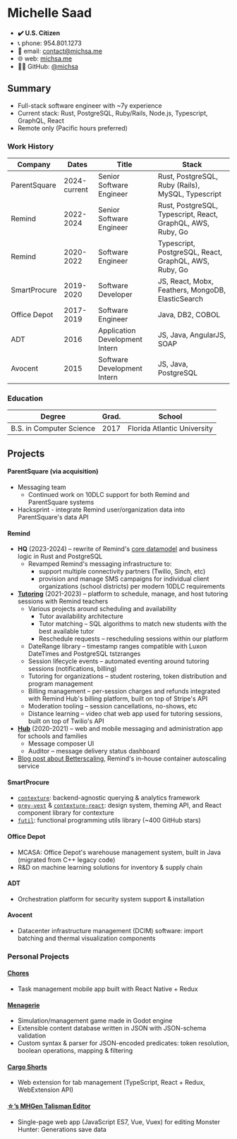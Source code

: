 # Michelle Saad

- **✔️ U.S. Citizen**
- 📞 phone: 954.801.1273
- 📧 email: contact@michsa.me
- 🌐 web: [michsa.me](https://michsa.me)
- 👩‍💻 GitHub: [@michsa](https://github.com/michsa)

## Summary

- Full-stack software engineer with ~7y experience
- Current stack: Rust, PostgreSQL, Ruby/Rails, Node.js, Typescript, GraphQL, React
- Remote only (Pacific hours preferred)

### Work History

| Company      | Dates        | Title                          | Stack                                                       |
| ------------ | ------------ | ------------------------------ | ----------------------------------------------------------- |
| ParentSquare | 2024-current | Senior Software Engineer       | Rust, PostgreSQL, Ruby (Rails), MySQL, Typescript           |
| Remind       | 2022-2024    | Senior Software Engineer       | Rust, PostgreSQL, Typescript, React, GraphQL, AWS, Ruby, Go |
| Remind       | 2020-2022    | Software Engineer              | Typescript, PostgreSQL, React, GraphQL, AWS, Ruby, Go       |
| SmartProcure | 2019-2020    | Software Developer             | JS, React, Mobx, Feathers, MongoDB, ElasticSearch           |
| Office Depot | 2017-2019    | Software Engineer              | Java, DB2, COBOL                                            |
| ADT          | 2016         | Application Development Intern | JS, Java, AngularJS, SOAP                                   |
| Avocent      | 2015         | Software Development Intern    | JS, Java, PostgreSQL                                        |

### Education

| Degree                   | Grad. | School                      |
| ------------------------ | ----- | --------------------------- |
| B.S. in Computer Science | 2017  | Florida Atlantic University |

## Projects

#### ParentSquare (via acquisition)

- Messaging team
  - Continued work on 10DLC support for both Remind and ParentSquare systems
- Hacksprint - integrate Remind user/organization data into ParentSquare's data API

#### Remind

- **HQ** (2023-2024) – rewrite of Remind's [core datamodel](https://engineering.remind.com/Transitive-Closure-In-PostgreSQL/) and business logic in Rust and PostgreSQL
  - Revamped Remind's messaging infrastructure to:
    - support multiple connectivity partners (Twilio, Sinch, etc)
    - provision and manage SMS campaigns for individual client organizations (school districts) per modern 10DLC requirements
- [**Tutoring**](https://www.remind.com/tutoring) (2021-2023) – platform to schedule, manage, and host tutoring sessions with Remind teachers
  - Various projects around scheduling and availability
    - Tutor availability architecture
    - Tutor matching – SQL algorithms to match new students with the best available tutor
    - Reschedule requests – rescheduling sessions within our platform
  - DateRange library – timestamp ranges compatible with Luxon DateTimes and PostgreSQL tstzranges
  - Session lifecycle events – automated eventing around tutoring sessions (notifications, billing)
  - Tutoring for organizations – student rostering, token distribution and program management
  - Billing management – per-session charges and refunds integrated with Remind Hub's billing platform, built on top of Stripe's API
  - Moderation tooling – session cancellations, no-shows, etc
  - Distance learning – video chat web app used for tutoring sessions, built on top of Twilio's API
- [**Hub**](https://www.remind.com/hub) (2020-2021) – web and mobile messaging and administration app for schools and families
  - Message composer UI
  - Auditor – message delivery status dashboard
- [Blog post about Betterscaling](https://engineering.remind.com/betterscaling/), Remind's in-house container autoscaling service

#### SmartProcure

- [`contexture`](https://github.com/smartprocure/contexture): backend-agnostic querying & analytics framework
- [`grey-vest`](https://github.com/smartprocure/grey-vest) & [`contexture-react`](https://github.com/smartprocure/contexture-react): design system, theming API, and React component library for contexture
- [`futil`](https://github.com/smartprocure/futil-js): functional programming utils library (~400 GitHub stars)

#### Office Depot

- MCASA: Office Depot's warehouse management system, built in Java (migrated from C++ legacy code)
- R&D on machine learning solutions for inventory & supply chain

#### ADT

- Orchestration platform for security system support & installation

#### Avocent

- Datacenter infrastructure management (DCIM) software: import batching and thermal visualization components

### Personal Projects

#### [Chores](https://github.com/michsa/chores)

- Task management mobile app built with React Native + Redux

#### [Menagerie](https://github.com/sand-bird/menagerie)

- Simulation/management game made in Godot engine
- Extensible content database written in JSON with JSON-schema validation
- Custom syntax & parser for JSON-encoded predicates: token resolution, boolean operations, mapping & filtering

#### [Cargo Shorts](https://github.com/michsa/cargo-shorts)

- Web extension for tab management (TypeScript, React + Redux, WebExtension API)

#### [☆’s MHGen Talisman Editor](https://sand-bird.github.io/talismans)

- Single-page web app (JavaScript ES7, Vue, Vuex) for editing Monster Hunter: Generations save data

